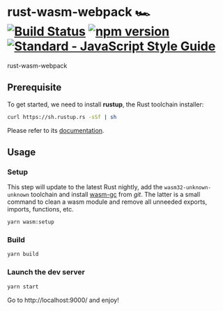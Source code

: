 # rust-wasm-webpack 🏎️ [![Build Status](https://travis-ci.org/yamafaktory/rust-wasm-webpack.svg?branch=master)](https://travis-ci.org/yamafaktory/rust-wasm-webpack) [![npm version](https://img.shields.io/npm/v/rust-wasm-webpack.svg?style=flat)](https://www.npmjs.com/package/rust-wasm-webpack) [![Standard - JavaScript Style Guide](https://img.shields.io/badge/code%20style-standard-brightgreen.svg)](http://standardjs.com/)

rust-wasm-webpack

## Prerequisite

To get started, we need to install **rustup**, the Rust toolchain installer:

```sh
curl https://sh.rustup.rs -sSf | sh
```

Please refer to its [documentation](https://github.com/rust-lang-nursery/rustup.rs).

## Usage

### Setup

This step will update to the latest Rust nightly, add the `wasm32-unknown-unknown` toolchain and install [wasm-gc](https://github.com/alexcrichton/wasm-gc) from *git*. The latter is a small command to clean a wasm module and remove all unneeded exports, imports, functions, etc.

```sh
yarn wasm:setup
```

### Build

```sh
yarn build
```

### Launch the dev server

```sh
yarn start
```

Go to http://localhost:9000/ and enjoy!

